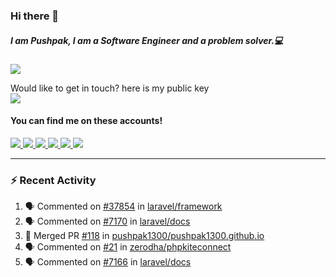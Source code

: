 ### Hi there 👋


##### I am Pushpak, I am a Software Engineer and a problem solver.💻

![](https://komarev.com/ghpvc/?username=pushpak1300)

 Would like to get in touch? here is my public key 
 <br> <a href='https://keybase.io/pushpak1300'><img src="https://img.shields.io/keybase/pgp/pushpak1300?color=pinl&label=PGP&style=for-the-badge"/></a></br>
#### You can find me on these accounts!
<p>
<a href='https://twitter.com/pushpak1300'><a href="https://pushpak1300.me/" target="_blank">
  <img src="https://img.shields.io/badge/website-%23E34F26.svg?&style=for-the-badge" />
</a> 
 
 <a href="https://twitter.com/pushpak1300" target="_blank">
  <img src="https://img.shields.io/badge/twitter-%231DA1F2.svg?&style=for-the-badge&logo=twitter&logoColor=white" />
</a> 

<a href="https://www.linkedin.com/in/pushpak-c-286b17b1/" target="_blank">
  <img src="https://img.shields.io/badge/linkedin-%230077B5.svg?&style=for-the-badge&logo=linkedin&logoColor=white" />
</a> 

<a href="https://dev.to/pushpak1300/" target="_blank">
  <img src="http://img.shields.io/badge/dev.to-gray?style=for-the-badge&logo=dev.to&?logoColor=white?logoWidth=100?label=" />
</a> 

<a href="https://stackoverflow.com/users/11074838/pushpak-chhajed" target="_blank">
  <img src="http://img.shields.io/badge/STACKOVERFLOW-black?style=for-the-badge&logo=stackoverflow" />
</a> 

<a href="https://www.reddit.com/user/pushpak1300" target="_blank">
  <img src="http://img.shields.io/badge/reddit-gray?style=for-the-badge&logo=reddit" />
</a> 

</p>

---

### ⚡ Recent Activity

<!--START_SECTION:activity-->
1. 🗣 Commented on [#37854](https://github.com/laravel/framework/issues/37854) in [laravel/framework](https://github.com/laravel/framework)
2. 🗣 Commented on [#7170](https://github.com/laravel/docs/issues/7170) in [laravel/docs](https://github.com/laravel/docs)
3. 🎉 Merged PR [#118](https://github.com/pushpak1300/pushpak1300.github.io/pull/118) in [pushpak1300/pushpak1300.github.io](https://github.com/pushpak1300/pushpak1300.github.io)
4. 🗣 Commented on [#21](https://github.com/zerodha/phpkiteconnect/issues/21) in [zerodha/phpkiteconnect](https://github.com/zerodha/phpkiteconnect)
5. 🗣 Commented on [#7166](https://github.com/laravel/docs/issues/7166) in [laravel/docs](https://github.com/laravel/docs)
<!--END_SECTION:activity-->
